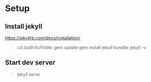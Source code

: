 # Setup
## Install jekyll
https://jekyllrb.com/docs/installation/
> cd /path/to/folder
> gem update
> gem install jekyll bundler
> jekyll -v

## Start dev server
> jekyll serve
